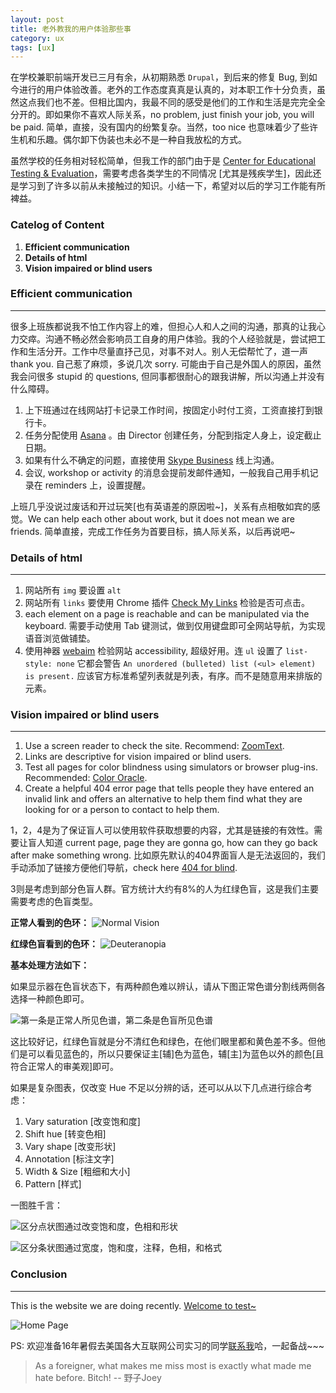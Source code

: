 ```yaml
---
layout: post
title: 老外教我的用户体验那些事
category: ux
tags: [ux]
---
```


在学校兼职前端开发已三月有余，从初期熟悉 `Drupal`，到后来的修复 Bug, 到如今进行的用户体验改善。老外的工作态度真真是认真的，对本职工作十分负责，虽然这点我们也不差。但相比国内，我最不同的感受是他们的工作和生活是完完全全分开的。即如果你不喜欢人际关系，no problem, just finish your job, you will be paid. 简单，直接，没有国内的纷繁复杂。当然，too nice 也意味着少了些许生机和乐趣。偶尔卸下伪装也未必不是一种自我放松的方式。 

虽然学校的任务相对轻松简单，但我工作的部门由于是 [Center for Educational Testing & Evaluation](https://cete.ku.edu/)，需要考虑各类学生的不同情况 [尤其是残疾学生]，因此还是学习到了许多以前从未接触过的知识。小结一下，希望对以后的学习工作能有所裨益。

### Catelog of Content

1. **Efficient communication**
2. **Details of html**
3. **Vision impaired or blind users**

### Efficient communication

***

很多上班族都说我不怕工作内容上的难，但担心人和人之间的沟通，那真的让我心力交瘁。沟通不畅必然会影响员工自身的用户体验。我的个人经验就是，尝试把工作和生活分开。工作中尽量直抒己见，对事不对人。别人无偿帮忙了，道一声 thank you. 自己惹了麻烦，多说几次 sorry. 可能由于自己是外国人的原因，虽然我会问很多 stupid 的 questions, 但同事都很耐心的跟我讲解，所以沟通上并没有什么障碍。

1. 上下班通过在线网站打卡记录工作时间，按固定小时付工资，工资直接打到银行卡。
2. 任务分配使用 [Asana](https://app.asana.com) 。由 Director 创建任务，分配到指定人身上，设定截止日期。
3. 如果有什么不确定的问题，直接使用 [Skype Business](http://www.skype.com/en/business/skype-for-business/) 线上沟通。
4. 会议, workshop or activity 的消息会提前发邮件通知，一般我自己用手机记录在 reminders 上，设置提醒。

上班几乎没说过废话和开过玩笑[也有英语差的原因啦~]，关系有点相敬如宾的感觉。We can help each other about work, but it does not mean we are friends. 简单直接，完成工作任务为首要目标，搞人际关系，以后再说吧~ 

### Details of html

***

1. 网站所有 `img` 要设置 `alt`
2. 网站所有  `links` 要使用 Chrome 插件 [Check My Links](https://chrome.google.com/webstore/detail/check-my-links/ojkcdipcgfaekbeaelaapakgnjflfglf) 检验是否可点击。
3. each element on a page is reachable and can be manipulated via the keyboard. 需要手动使用 Tab 键测试，做到仅用键盘即可全网站导航，为实现语音浏览做铺垫。
3. 使用神器 [webaim](http://wave.webaim.org/) 检验网站 accessibility, 超级好用。连 `ul` 设置了 `list-style: none` 它都会警告 `An unordered (bulleted) list (<ul> element) is present.` 应该官方标准希望列表就是列表，有序。而不是随意用来排版的元素。

###  Vision impaired or blind users

***

1. Use a screen reader to check the site. Recommend: [ZoomText](http://www.boundlessat.com/ZoomText).
2. Links are descriptive for vision impaired or blind users.
3. Test all pages for color blindness using simulators or browser plug-ins. Recommended: [Color Oracle](http://colororacle.org/).
4. Create a helpful 404 error page that tells people they have entered an invalid link and offers an alternative to help them find what they are looking for or a person to contact to help them. 

1，2，4是为了保证盲人可以使用软件获取想要的内容，尤其是链接的有效性。需要让盲人知道 current page, page they are gonna go, how can they go back after make something wrong. 比如原先默认的404界面盲人是无法返回的，我们手动添加了链接方便他们导航，check here [404 for blind](http://heartland-camp.org/muffins).

3则是考虑到部分色盲人群。官方统计大约有8%的人为红绿色盲，这是我们主要需要考虑的色盲类型。

**正常人看到的色环：**
![Normal Vision](http://7xoj81.com1.z0.glb.clouddn.com/2015-10-31-1.png)

**红绿色盲看到的色环：**
![Deuteranopia](http://7xoj81.com1.z0.glb.clouddn.com/2015-10-31-2.png)

**基本处理方法如下：**

如果显示器在色盲状态下，有两种颜色难以辨认，请从下图正常色谱分割线两侧各选择一种颜色即可。

![第一条是正常人所见色谱，第二条是色盲所见色谱](http://7xoj81.com1.z0.glb.clouddn.com/2015-10-31-3.png)

这比较好记，红绿色盲就是分不清红色和绿色，在他们眼里都和黄色差不多。但他们是可以看见蓝色的，所以只要保证主[辅]色为蓝色，辅[主]为蓝色以外的颜色[且符合正常人的审美观]即可。

如果是复杂图表，仅改变 Hue 不足以分辨的话，还可以从以下几点进行综合考虑：

1. Vary saturation [改变饱和度]
2. Shift hue [转变色相]
3. Vary shape [改变形状]
4. Annotation [标注文字]
5. Width & Size [粗细和大小]
6. Pattern [样式]

一图胜千言：

![区分点状图通过改变饱和度，色相和形状](http://7xoj81.com1.z0.glb.clouddn.com/2015-10-31-4.png)

![区分条状图通过宽度，饱和度，注释，色相，和格式](http://7xoj81.com1.z0.glb.clouddn.com/2015-10-31-5.png)

### Conclusion

***

This is the website we are doing recently. [Welcome to test~](http://heartland-camp.org/)

![Home Page](http://7xoj81.com1.z0.glb.clouddn.com/2015-10-31-6.png)

PS: 欢迎准备16年暑假去美国各大互联网公司实习的同学[联系我](http://joeyqiang.me)哈，一起备战~~~

> As a foreigner, what makes me miss most is exactly what made me hate before. Bitch! 
-- 野子Joey